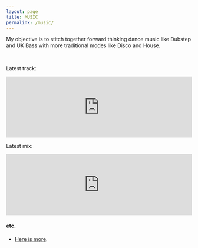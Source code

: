 ```yaml
---
layout: page
title: MUSIC
permalink: /music/
---
```


My objective is to stitch together forward thinking dance music like Dubstep and UK Bass with more traditional modes like Disco and House. 

<br>

Latest track:
<iframe width="100%" height="166" scrolling="no" frameborder="no" allow="autoplay" src="https://w.soundcloud.com/player/?url=https%3A//api.soundcloud.com/tracks/401529243&color=%23ff5500&auto_play=false&hide_related=false&show_comments=true&show_user=true&show_reposts=false&show_teaser=true"></iframe>

<br>

Latest mix:
<iframe width="100%" height="166" scrolling="no" frameborder="no" allow="autoplay" src="https://w.soundcloud.com/player/?url=https%3A//api.soundcloud.com/tracks/596504343&color=%23ff5500&auto_play=false&hide_related=false&show_comments=true&show_user=true&show_reposts=false&show_teaser=true"></iframe>

<br>

#### <b>etc.</b>

* [Here is more](https://soundcloud.com/0_k/).  

